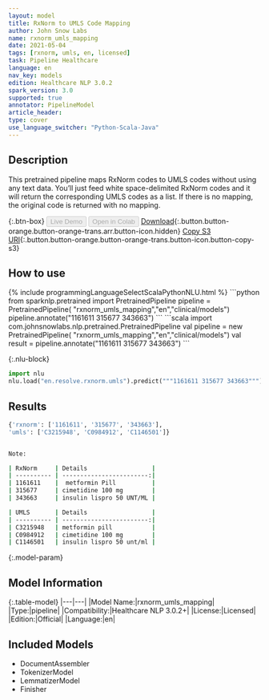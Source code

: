 ```yaml
---
layout: model
title: RxNorm to UMLS Code Mapping
author: John Snow Labs
name: rxnorm_umls_mapping
date: 2021-05-04
tags: [rxnorm, umls, en, licensed]
task: Pipeline Healthcare
language: en
nav_key: models
edition: Healthcare NLP 3.0.2
spark_version: 3.0
supported: true
annotator: PipelineModel
article_header:
type: cover
use_language_switcher: "Python-Scala-Java"
---
```


## Description

This pretrained pipeline maps RxNorm codes to UMLS codes without using any text data. You’ll just feed white space-delimited RxNorm codes and it will return the corresponding UMLS codes as a list. If there is no mapping, the original code is returned with no mapping.

{:.btn-box}
<button class="button button-orange" disabled>Live Demo</button>
<button class="button button-orange" disabled>Open in Colab</button>
[Download](https://s3.amazonaws.com/auxdata.johnsnowlabs.com/clinical/models/rxnorm_umls_mapping_en_3.0.2_2.4_1620133288585.zip){:.button.button-orange.button-orange-trans.arr.button-icon.hidden}
[Copy S3 URI](s3://auxdata.johnsnowlabs.com/clinical/models/rxnorm_umls_mapping_en_3.0.2_2.4_1620133288585.zip){:.button.button-orange.button-orange-trans.button-icon.button-copy-s3}

## How to use



<div class="tabs-box" markdown="1">
{% include programmingLanguageSelectScalaPythonNLU.html %}
```python
from sparknlp.pretrained import PretrainedPipeline
pipeline = PretrainedPipeline( "rxnorm_umls_mapping","en","clinical/models")
pipeline.annotate("1161611 315677 343663")
```
```scala
import com.johnsnowlabs.nlp.pretrained.PretrainedPipeline
val pipeline = new PretrainedPipeline( "rxnorm_umls_mapping","en","clinical/models")
val result = pipeline.annotate("1161611 315677 343663")
```


{:.nlu-block}
```python
import nlu
nlu.load("en.resolve.rxnorm.umls").predict("""1161611 315677 343663""")
```

</div>

## Results

```bash
{'rxnorm': ['1161611', '315677', '343663'],
'umls': ['C3215948', 'C0984912', 'C1146501']}


Note:

| RxNorm     | Details                  |
| ---------- | ------------------------:|
| 1161611    |  metformin Pill          |
| 315677     | cimetidine 100 mg        |
| 343663     | insulin lispro 50 UNT/ML |

| UMLS       | Details                  |
| ---------- | ------------------------:|
| C3215948   | metformin pill           |
| C0984912   | cimetidine 100 mg        |
| C1146501   | insulin lispro 50 unt/ml |
```

{:.model-param}
## Model Information

{:.table-model}
|---|---|
|Model Name:|rxnorm_umls_mapping|
|Type:|pipeline|
|Compatibility:|Healthcare NLP 3.0.2+|
|License:|Licensed|
|Edition:|Official|
|Language:|en|

## Included Models

- DocumentAssembler
- TokenizerModel
- LemmatizerModel
- Finisher